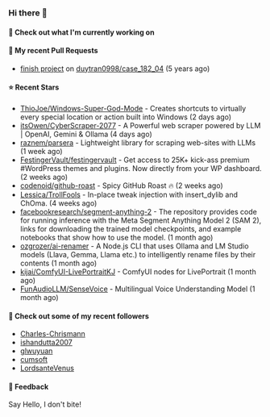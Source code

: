 ### Hi there 👋

#### 👷 Check out what I'm currently working on

#### 🔨 My recent Pull Requests

- [finish project](https://github.com/duytran0998/case_182_04/pull/1) on [duytran0998/case_182_04](https://github.com/duytran0998/case_182_04) (5 years ago)

#### ⭐ Recent Stars

- [ThioJoe/Windows-Super-God-Mode](https://github.com/ThioJoe/Windows-Super-God-Mode) - Creates shortcuts to virtually every special location or action built into Windows (2 days ago)
- [itsOwen/CyberScraper-2077](https://github.com/itsOwen/CyberScraper-2077) - A Powerful web scraper powered by LLM | OpenAI, Gemini &amp; Ollama (4 days ago)
- [raznem/parsera](https://github.com/raznem/parsera) - Lightweight library for scraping web-sites with LLMs (1 week ago)
- [FestingerVault/festingervault](https://github.com/FestingerVault/festingervault) - Get access to 25K&#43; kick-ass premium #WordPress themes and plugins. Now directly from your WP dashboard. (2 weeks ago)
- [codenoid/github-roast](https://github.com/codenoid/github-roast) - Spicy GitHub Roast 🔥 (2 weeks ago)
- [Lessica/TrollFools](https://github.com/Lessica/TrollFools) - In-place tweak injection with insert_dylib and ChOma. (4 weeks ago)
- [facebookresearch/segment-anything-2](https://github.com/facebookresearch/segment-anything-2) - The repository provides code for running inference with the Meta Segment Anything Model 2 (SAM 2), links for downloading the trained model checkpoints, and example notebooks that show how to use the model. (1 month ago)
- [ozgrozer/ai-renamer](https://github.com/ozgrozer/ai-renamer) - A Node.js CLI that uses Ollama and LM Studio models (Llava, Gemma, Llama etc.) to intelligently rename files by their contents (1 month ago)
- [kijai/ComfyUI-LivePortraitKJ](https://github.com/kijai/ComfyUI-LivePortraitKJ) - ComfyUI nodes for LivePortrait (1 month ago)
- [FunAudioLLM/SenseVoice](https://github.com/FunAudioLLM/SenseVoice) - Multilingual Voice Understanding Model (1 month ago)

#### 👯 Check out some of my recent followers

- [Charles-Chrismann](https://github.com/Charles-Chrismann)
- [ishandutta2007](https://github.com/ishandutta2007)
- [glwuyuan](https://github.com/glwuyuan)
- [cumsoft](https://github.com/cumsoft)
- [LordsanteVenus](https://github.com/LordsanteVenus)

#### 💬 Feedback

Say Hello, I don't bite!